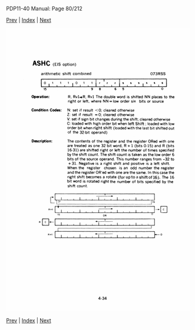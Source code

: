 PDP11-40 Manual: Page 80/212

[Prev](pdp11-40-000079.html) | [Index](index.html) | [Next](pdp11-40-000081.html)

![](pdp11-40-000080.gif)

[Prev](pdp11-40-000079.html) | [Index](index.html) | [Next](pdp11-40-000081.html)

